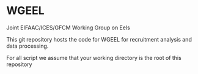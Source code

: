 # WGEEL
 Joint EIFAAC/ICES/GFCM Working Group on Eels
 
 
 This git repository hosts the code for WGEEL for recruitment analysis and data processing. 

 For all script we assume that your working directory is the root of this repository
 